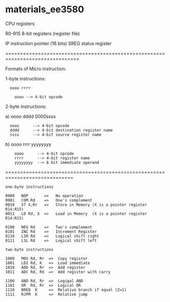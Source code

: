 # materials_ee3580


CPU registers


R0-R15    8-bit registers (register file)

IP        instruction pointer (16 bits)
SREG      status register


===============================================================================

Formats of Micro instruction:

   1-byte instructions:
   
      oooo rrrr 
        
        oooo --> 4-bit opcode
   
   2-byte instructions:  
   
   a)
      oooo dddd   0000ssss
      
      oooo      --> 4-bit opcode
      dddd      --> 4-bit destination register name
      ssss      --> 4-bit source register name
         
   b)
      oooo rrrr   yyyyyyyy
   
        oooo      --> 4-bit opcode
        rrrr      --> 4-bit register name   
        yyyyyyyy  --> 8 bit immediate operand
	
=============================================================================

    one-byte instructions

    0000   NOP       =>   No operation
    0001   COM Rd    =>   One's complement
    0010   ST X,Rr   =>   Store in Memory (X is a pointer register R14:R15)
    0011   LD Rd, X  =>   Load in Memory  (X is a pointer register R14:R15)

    0100   NEG Rd    =>   Two's complement
    0101   INC Rd    =>   Increment Register
    0110   LSR Rd    =>   Logical shift right  
    0111   LSL Rd    =>   Logical shift left

    two-byte instructions

    1000   MOV Rd, Rr  =>  Copy register
    1001   LDI Rd, K   =>  Load immediate
    1010   ADD Rd, Rr  =>  Add register
    1011   ADC Rd, Rd  =>  Add register with carry

    1100   AND Rd, Rr  =>  Logigal AND
    1101   OR  Rd, Rr  =>  Logical OR
    1110   BREQ  K     =>  Relative branch if equal (Z=1)
    1111   RJPM  K     =>  Relative jump

